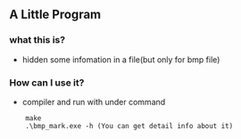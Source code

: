 ## A Little Program

### what this is?
 * hidden some infomation in a file(but only for bmp file)

### How can I use it?
 * compiler and run with under command
```
    make
    .\bmp_mark.exe -h (You can get detail info about it)
```

